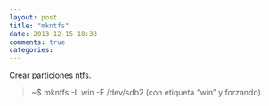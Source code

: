 ```yaml
---
layout: post
title: "mkntfs"
date: 2013-12-15 18:38
comments: true
categories: 
---
```

Crear particiones ntfs.

>~$ mkntfs -L win -F /dev/sdb2 (con etiqueta “win” y forzando)

